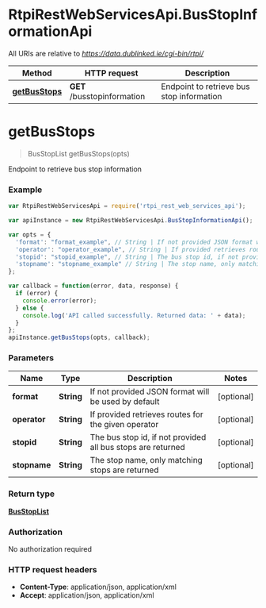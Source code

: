 # RtpiRestWebServicesApi.BusStopInformationApi

All URIs are relative to *https://data.dublinked.ie/cgi-bin/rtpi/*

Method | HTTP request | Description
------------- | ------------- | -------------
[**getBusStops**](BusStopInformationApi.md#getBusStops) | **GET** /busstopinformation | Endpoint to retrieve bus stop information


<a name="getBusStops"></a>
# **getBusStops**
> BusStopList getBusStops(opts)

Endpoint to retrieve bus stop information

### Example
```javascript
var RtpiRestWebServicesApi = require('rtpi_rest_web_services_api');

var apiInstance = new RtpiRestWebServicesApi.BusStopInformationApi();

var opts = { 
  'format': "format_example", // String | If not provided JSON format will be used by default
  'operator': "operator_example", // String | If provided retrieves routes for the given operator
  'stopid': "stopid_example", // String | The bus stop id, if not provided all bus stops are returned
  'stopname': "stopname_example" // String | The stop name, only matching stops are returned
};

var callback = function(error, data, response) {
  if (error) {
    console.error(error);
  } else {
    console.log('API called successfully. Returned data: ' + data);
  }
};
apiInstance.getBusStops(opts, callback);
```

### Parameters

Name | Type | Description  | Notes
------------- | ------------- | ------------- | -------------
 **format** | **String**| If not provided JSON format will be used by default | [optional] 
 **operator** | **String**| If provided retrieves routes for the given operator | [optional] 
 **stopid** | **String**| The bus stop id, if not provided all bus stops are returned | [optional] 
 **stopname** | **String**| The stop name, only matching stops are returned | [optional] 

### Return type

[**BusStopList**](BusStopList.md)

### Authorization

No authorization required

### HTTP request headers

 - **Content-Type**: application/json, application/xml
 - **Accept**: application/json, application/xml

